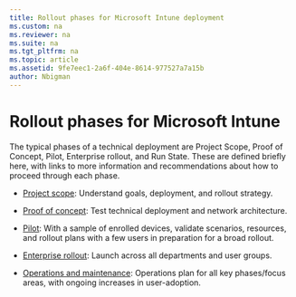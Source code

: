 ```yaml
---
title: Rollout phases for Microsoft Intune deployment
ms.custom: na
ms.reviewer: na
ms.suite: na
ms.tgt_pltfrm: na
ms.topic: article
ms.assetid: 9fe7eec1-2a6f-404e-8614-977527a7a15b
author: Nbigman
---
```


# Rollout phases for Microsoft Intune
The typical phases of a technical deployment are Project Scope, Proof of Concept, Pilot, Enterprise rollout, and Run State. These are defined briefly here, with links to more information and recommendations about how to proceed through each phase.

<!--these phase descriptions below are way too short -->

-   [Project scope](project-scope.md): Understand goals, deployment, and rollout strategy.

-   [Proof of concept](proof-of-concept.md): Test technical deployment and network architecture.

-   [Pilot](pilot.md): With a sample of enrolled devices, validate scenarios, resources, and rollout plans with a few users in preparation for a broad rollout.

-   [Enterprise rollout](enterprise-rollout.md): Launch across all departments and user groups.

-   [Operations and maintenance](operations-and-maintenance.md): Operations plan for all key phases/focus areas, with ongoing increases in user-adoption.

<!--
These should be linked to topics in the plan & design section once it is back in the TOC
## Rolling out policies and apps
These topics will help you plan for the rollout of new policies and apps:
-   **[Roll out policies](policy-rollout.md)**

-   **[Roll out apps](application-rollout.md)**
-->
